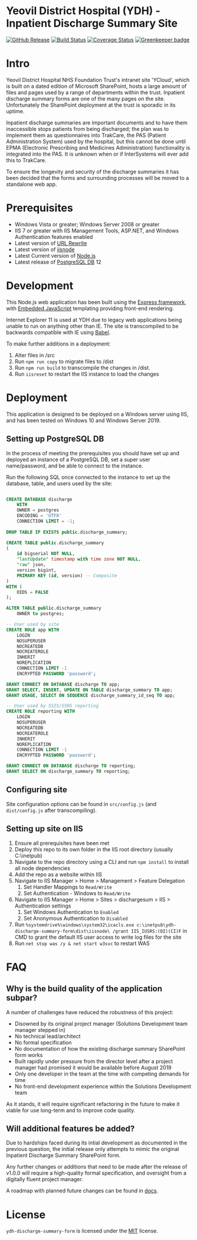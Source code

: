 Yeovil District Hospital (YDH) - Inpatient Discharge Summary Site
==========================================
[![GitHub Release](https://img.shields.io/github/release/Fdawgs/ydh-discharge-summary-form.svg)](https://github.com/Fdawgs/ydh-discharge-summary-form/releases/latest/) [![Build Status](https://travis-ci.org/Fdawgs/ydh-discharge-summary-form.svg?branch=master)](https://travis-ci.org/Fdawgs/ydh-discharge-summary-form) [![Coverage Status](https://coveralls.io/repos/github/Fdawgs/ydh-discharge-summary-form/badge.svg?branch=master)](https://coveralls.io/github/Fdawgs/ydh-discharge-summary-form?branch=master) [![Greenkeeper badge](https://badges.greenkeeper.io/Fdawgs/ydh-discharge-summary-form.svg)](https://greenkeeper.io/)

# Intro
Yeovil District Hospital NHS Foundation Trust's intranet site 'YCloud', which is built on a dated edition of Microsoft SharePoint, hosts a large amount of files and pages used by a range of departments within the trust. Inpatient discharge summary forms are one of the many pages on the site. Unfortunately the SharePoint deployment at the trust is sporadic in its uptime.

Inpatient discharge summaries are important documents and to have them inaccessible stops patients from being discharged; the plan was to implement them as questionnaires into TrakCare, the PAS (Patient Administration System) used by the hospital, but this cannot be done until EPMA (Electronic Prescribing and Medicines Administration) functionality is integrated into the PAS. It is unknown when or if InterSystems will ever add this to TrakCare.

To ensure the longevity and security of the discharge summaries it has been decided that the forms and surrounding processes will be moved to a standalone web app.

# Prerequisites
- Windows Vista or greater; Windows Server 2008 or greater
- IIS 7 or greater with IIS Management Tools, ASP.NET, and Windows Authentication features enabled
- Latest version of [URL Rewrite](https://www.iis.net/downloads/microsoft/url-rewrite)
- Latest version of [iisnode](https://github.com/Azure/iisnode)
- Latest Current version of [Node.js](https://nodejs.org/en/)
- Latest release of [PostgreSQL DB](https://www.enterprisedb.com/downloads/postgres-postgresql-downloads) 12

# Development
This Node.js web application has been built using the [Express framework](https://expressjs.com/), with [Embedded JavaScript](https://ejs.co/) templating providing front-end rendering.

Internet Explorer 11 is used at YDH due to legacy web applications being unable to run on anything other than IE. The site is transcompiled to be backwards compatible with IE using [Babel](https://babeljs.io/).

To make further additions in a deployment: 

1. Alter files in /src
2. Run `npm run copy` to migrate files to /dist
3. Run `npm run build` to transcompile the changes in /dist.
4. Run `iisreset` to restart the IIS instance to load the changes

# Deployment
This application is designed to be deployed on a Windows server using IIS, and has been tested on Windows 10 and Windows Server 2019.

## Setting up PostgreSQL DB
In the process of meeting the prerequisites you should have set up and deployed an instance of a PostgreSQL DB, set a super user name/password, and be able to connect to the instance.

Run the following SQL once connected to the instance to set up the database, table, and users used by the site:

```sql

CREATE DATABASE discharge
    WITH 
    OWNER = postgres
    ENCODING = 'UTF8'
    CONNECTION LIMIT = -1;
    
DROP TABLE IF EXISTS public.discharge_summary;

CREATE TABLE public.discharge_summary
(
    id bigserial NOT NULL,
    "lastUpdate" timestamp with time zone NOT NULL,
    "raw" json,
    version bigint,
    PRIMARY KEY (id, version) -- Composite
)
WITH (
    OIDS = FALSE
);

ALTER TABLE public.discharge_summary
    OWNER to postgres;

-- User used by site
CREATE ROLE app WITH
	LOGIN
	NOSUPERUSER
	NOCREATEDB
	NOCREATEROLE
	INHERIT
	NOREPLICATION
	CONNECTION LIMIT -1
	ENCRYPTED PASSWORD 'password';

GRANT CONNECT ON DATABASE discharge TO app;
GRANT SELECT, INSERT, UPDATE ON TABLE discharge_summary TO app;
GRANT USAGE, SELECT ON SEQUENCE discharge_summary_id_seq TO app;

-- User used by SSIS/SSRS reporting
CREATE ROLE reporting WITH
	LOGIN
	NOSUPERUSER
	NOCREATEDB
	NOCREATEROLE
	INHERIT
	NOREPLICATION
	CONNECTION LIMIT -1
	ENCRYPTED PASSWORD 'password';	

GRANT CONNECT ON DATABASE discharge TO reporting;
GRANT SELECT ON discharge_summary TO reporting;
```

## Configuring site
Site configuration options can be found in `src/config.js` (and `dist/config.js` after transcompiling).

## Setting up site on IIS
1. Ensure all prerequisites have been met
2. Deploy this repo to its own folder in the IIS root directory (usually C:\inetpub\)
3. Navigate to the repo directory using a CLI and run `npm install` to install all node dependencies
4. Add the repo as a website within IIS
5. Navigate to IIS Manager > Home > Management > Feature Delegation
   1. Set Handler Mappings to `Read/Write`
   2. Set Authentication - Windows to `Read/Write`
6. Navigate to IIS Manager > Home > Sites > dischargesum > IIS > Authentication settings 
   1. Set Windows Authentication to `Enabled`
   2. Set Anonymous Authentication to `Disabled`
7. Run `%systemdrive%\windows\system32\icacls.exe c:\inetpub\ydh-discharge-summary-form\dist\iisnode\ /grant IIS_IUSRS:(OI)(CI)F` in CMD to grant the default IIS user access to write log files for the site
8. Run `net stop was /y & net start w3svc` to restart WAS

# FAQ
## Why is the build quality of the application subpar?

A number of challenges have reduced the robustness of this project:

- Disowned by its original project manager (Solutions Development team manager stepped in)
- No technical lead/architect
- No formal specification
- No documentation of how the existing discharge summary SharePoint form works
- Built rapidly under pressure from the director level after a project manager had promised it would be available before August 2019
- Only one developer in the team at the time with competing demands for time
- No front-end development experience within the Solutions Development team

As it stands, it will require significant refactoring in the future to make it viable for use long-term and to improve code quality.

## Will additional features be added? 

Due to hardships faced during its intial development as documented in the previous question, the initial release only attempts to mimic the original Inpatient Discharge Summary SharePoint form.

Any further changes or additions that need to be made after the release of v1.0.0 will require a high-quality formal specification, and oversight from a digitally fluent project manager.

A roadmap with planned future changes can be found in [docs](https://github.com/Fdawgs/ydh-discharge-summary-form/tree/master/docs/).

# License
`ydh-discharge-summary-form` is licensed under the [MIT](https://github.com/Fdawgs/ydh-discharge-summary-form/blob/master/LICENSE) license.
